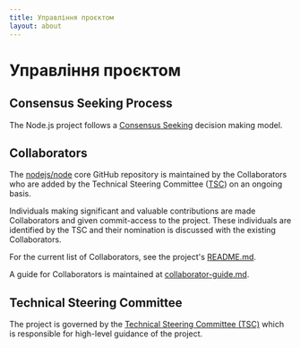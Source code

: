 ```yaml
---
title: Управління проєктом
layout: about
---
```


# Управління проєктом

## Consensus Seeking Process

The Node.js project follows a [Consensus Seeking][] decision making model.

## Collaborators

The [nodejs/node][] core GitHub repository is maintained by the Collaborators
who are added by the Technical Steering Committee ([TSC][]) on an ongoing basis.

Individuals making significant and valuable contributions are made Collaborators
and given commit-access to the project. These individuals are identified by the
TSC and their nomination is discussed with the existing Collaborators.

For the current list of Collaborators, see the project's [README.md][].

A guide for Collaborators is maintained at [collaborator-guide.md][].

## Technical Steering Committee

The project is governed by the [Technical Steering Committee (TSC)][]
which is responsible for high-level guidance of the project.

[consensus seeking]: https://en.wikipedia.org/wiki/Consensus-seeking_decision-making
[readme.md]: https://github.com/nodejs/node/blob/main/README.md#current-project-team-members
[tsc]: https://github.com/nodejs/TSC
[technical steering committee (tsc)]: https://github.com/nodejs/TSC/blob/main/TSC-Charter.md
[collaborator-guide.md]: https://github.com/nodejs/node/blob/main/doc/contributing/collaborator-guide.md
[nodejs/node]: https://github.com/nodejs/node
